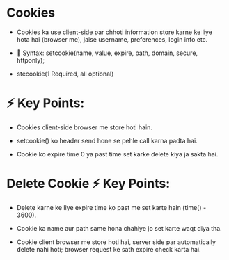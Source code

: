 # Cookies

-   Cookies ka use client-side par chhoti information store karne ke liye hota hai (browser me), jaise username, preferences, login info etc.

-   🔹 Syntax: setcookie(name, value, expire, path, domain, secure, httponly);
-   stecookie(1 Required, all optional)

# ⚡ Key Points:

-   Cookies client-side browser me store hoti hain.

-   setcookie() ko header send hone se pehle call karna padta hai.

-   Cookie ko expire time 0 ya past time set karke delete kiya ja sakta hai.

# Delete Cookie ⚡ Key Points:

-   Delete karne ke liye expire time ko past me set karte hain (time() - 3600).

-   Cookie ka name aur path same hona chahiye jo set karte waqt diya tha.

-   Cookie client browser me store hoti hai, server side par automatically delete nahi hoti; browser request ke sath expire check karta hai.
